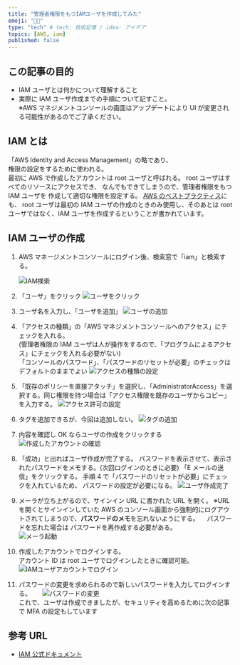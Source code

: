 ```yaml
---
title: "管理者権限をもつIAMユーザを作成してみた"
emoji: "🤴🏼"
type: "tech" # tech: 技術記事 / idea: アイデア
topics: [AWS, iam]
published: false
---
```


## この記事の目的

- IAM ユーザとは何かについて理解すること
- 実際に IAM ユーザ作成までの手順について記すこと。  
  ※AWS マネジメントコンソールの画面はアップデートにより UI が変更される可能性があるのでご了承ください。

## IAM とは

「AWS Identity and Access Management」の略であり、  
権限の設定をするために使われる。  
最初に AWS で作成したアカウントは root ユーザと呼ばれる。
root ユーザはすべてのリソースにアクセスでき、
なんでもできてしまうので、管理者権限をもつ IAM ユーザを
作成して適切な権限を設定する。
[AWS のベストプラクティス](https://docs.aws.amazon.com/ja_jp/IAM/latest/UserGuide/id_root-user.html)にも、 root ユーザは最初の IAM ユーザの作成のときのみ使用し、そのあとは root ユーザではなく、IAM ユーザを作成するということが書かれています。

## IAM ユーザの作成

1. AWS マネージメントコンソールにログイン後、検索窓で「iam」と検索する。

   ![IAM検索](https://gyazo.com/5abdf88e5c41edc634e6a8c6c44ac683.png)

2. 「ユーザ」をクリック
   ![ユーザをクリック](https://gyazo.com/909240e16de1df08d81f91c8f6dc6cf6.png)

3. ユーザ名を入力し、「ユーザを追加」
   ![ユーザの追加](https://gyazo.com/76e6b024324202e9918edfe998f5f3f3.png)

4. 「アクセスの種類」の「AWS マネジメントコンソールへのアクセス」にチェックを入れる。  
   (管理者権限の IAM ユーザは人が操作をするので、「プログラムによるアクセス」にチェックを入れる必要がない)  
   「コンソールのパスワード」、「パスワードのリセットが必要」のチェックはデフォルトのままでよい
   ![アクセスの種類の設定](https://gyazo.com/ac52a5a383bbb9fa83462075e010fce3.png)

5. 「既存のポリシーを直接アタッチ」を選択し、「AdministratorAccess」を選択する。同じ権限を持つ場合は「アクセス権限を既存のユーザからコピー」を入力する。
   ![アクセス許可の設定](https://gyazo.com/4f8cf0a62b903806466543dffa8bbafe.png)

6. タグを追加できるが、今回は追加しない。
   ![タグの追加](https://gyazo.com/05f377f9d26b373db232d17f987d1481.png)

7. 内容を確認し OK ならユーザの作成をクリックする
   ![作成したアカウントの確認](https://gyazo.com/a7004b3ebc864f3535ae985deb3f07ed.png)

8. 「成功」と出ればユーザ作成が完了する。
   パスワードを表示させて、表示されたパスワードをメモする。(次回ログインのときに必要)
   「E メールの送信」をクリックする。
   手順 4 で「パスワードのリセットが必要」にチェックを入れているため、
   パスワードの設定が必要になる。
   ![ユーザ作成完了](https://gyazo.com/ad35026c8da9498555bbc94106b766be.png)

9. メーラが立ち上がるので、サインイン URL に書かれた URL を開く。
   ※URL を開くとサインインしていた AWS のコンソール画面から強制的にログアウトされてしまうので、**パスワードのメモ**を忘れないようにする。
   　パスワードを忘れた場合は パスワードを再作成する必要がある。  
   ![メーラ起動](https://gyazo.com/bd489d1bc85c726ff14eb7d143ecef4a.png)

10. 作成したアカウントでログインする。  
    アカウント ID は root ユーザでログインしたときに確認可能。  
    ![IAMユーザアカウントでログイン](https://gyazo.com/e8afb22075f1631bf009a9798de8d94e.png)

11. パスワードの変更を求められるので新しいパスワードを入力してログインする。　　
    ![パスワードの変更](https://gyazo.com/55731a3c90a6203eaf87f8980132d1b3.png)  
    これで、ユーザは作成できましたが、セキュリティを高めるために次の記事で MFA の設定もしています

## 参考 URL

- [IAM 公式ドキュメント](https://docs.aws.amazon.com/ja_jp/IAM/latest/UserGuide/introduction.html)

